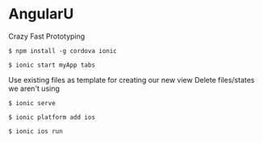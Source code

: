 # AngularU

Crazy Fast Prototyping

`$ npm install -g cordova ionic`

`$ ionic start myApp tabs`

Use existing files as template for creating our new view
Delete files/states we aren't using

`$ ionic serve`

`$ ionic platform add ios`

`$ ionic ios run`

